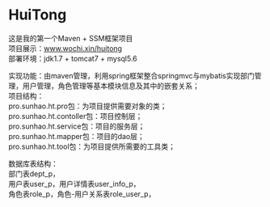 # HuiTong<br />
这是我的第一个Maven + SSM框架项目<br />
项目展示：www.wochi.xin/huitong<br />
部署环境：jdk1.7 + tomcat7 + mysql5.6<br />

实现功能：由maven管理，利用spring框架整合springmvc与mybatis实现部门管理，用户管理，角色管理等基本模块信息及其中的嵌套关系；<br />
项目结构：<br />
pro.sunhao.ht.pro包：为项目提供需要对象的类；<br />
pro.sunhao.ht.contoller包：项目控制层；<br />
pro.sunhao.ht.service包：项目的服务层；<br />
pro.sunhao.ht.mapper包：项目的dao层；<br />
pro.sunhao.ht.tool包：为项目提供所需要的工具类；<br />

数据库表结构：<br />
部门表dept_p，<br />
用户表user_p，用户详情表user_info_p，<br />
角色表role_p，角色-用户关系表role_user_p，<br />
